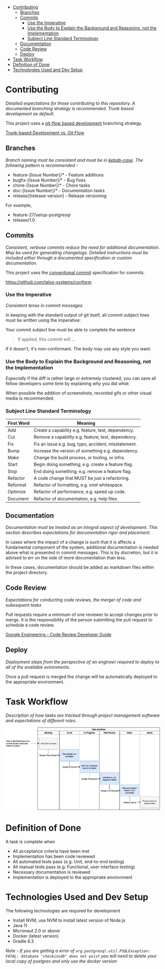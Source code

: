 <!-- TOC -->

- [Contributing](#contributing)
  - [Branches](#branches)
  - [Commits](#commits)
    - [Use the Imperative](#use-the-imperative)
    - [Use the Body to Explain the Background and Reasoning, not the Implementation](#use-the-body-to-explain-the-background-and-reasoning-not-the-implementation)
    - [Subject Line Standard Terminology](#subject-line-standard-terminology)
  - [Documentation](#documentation)
  - [Code Review](#code-review)
  - [Deploy](#deploy)
- [Task Workflow](#task-workflow)
- [Definition of Done](#definition-of-done)
- [Technologies Used and Dev Setup](#technologies-used-and-dev-setup)

<!-- /TOC -->

# Contributing
<a id="markdown-contributing" name="contributing"></a>
*Detailed expectations for those contributing to this repository. A documented branching strategy is recommended. Trunk based development as default.*

This project uses a [git-flow based development](https://www.atlassian.com/git/tutorials/comparing-workflows/gitflow-workflow) branching strategy.

[Trunk-based Development vs. Git Flow](https://www.toptal.com/software/trunk-based-development-git-flow)

## Branches
<a id="markdown-branches" name="branches"></a>
*Branch naming must be consistent and must be in [kebab-case](https://en.toolpage.org/tool/kebabcase). The following pattern is recommended -*

- feature-[Issue Number]/* - Feature additions
- bugfix-[Issue Number]/* - Bug fixes
- chore-[Issue Number]/* - Chore tasks
- doc-[Issue Number]/* - Documentation tasks
- release/[release-version] - Release versioning

For example,
- feature-27/setup-postgresql
- release/1.0

## Commits
<a id="markdown-commits" name="commits"></a>
*Consistent, verbose commits reduce the need for additional documentation. May be used for generating changelogs. Detailed instructions must be included either through a documented specification or custom documentation.*

This project uses the [conventional commit](https://www.conventionalcommits.org/en/v1.0.0-beta.4/) specification for commits.

https://github.com/talos-systems/conform

### Use the Imperative
<a id="markdown-use-the-imperative" name="use-the-imperative"></a>
*Consistent tense in commit messages.*

In keeping with the standard output of git itself, all commit subject lines must be written using the imperative:

Your commit subject line must be able to complete the sentence 

> If applied, this commit will ...

If it doesn't, it's non-conformant. The body may use any style you want. 

### Use the Body to Explain the Background and Reasoning, not the Implementation
<a id="markdown-use-the-body-to-explain-the-background-and-reasoning-not-the-implementation" name="use-the-body-to-explain-the-background-and-reasoning-not-the-implementation"></a>

*Especially* if the diff is rather large or extremely clustered, you can save all fellow developers some time by explaining *why* you did *what*.

When possible the addition of screenshots, recorded gifs or other visual media is recommended.

### Subject Line Standard Terminology
<a id="markdown-subject-line-standard-terminology" name="subject-line-standard-terminology"></a>

First Word | Meaning
--- | --
Add | Create a capability e.g. feature, test, dependency.
Cut | Remove a capability e.g. feature, test, dependency.
Fix | Fix an issue e.g. bug, typo, accident, misstatement.
Bump | Increase the version of something e.g. dependency.
Make | Change the build process, or tooling, or infra.
Start | Begin doing something; e.g. create a feature flag.
Stop | End doing something; e.g. remove a feature flag.
Refactor | A code change that MUST be just a refactoring.
Reformat | Refactor of formatting, e.g. omit whitespace.
Optimize | Refactor of performance, e.g. speed up code.
Document | Refactor of documentation, e.g. help files.

## Documentation
<a id="markdown-documentation" name="documentation"></a>
*Documentation must be treated as an integral aspect of development. This section describes expectations for documentation rigor and placement.*

In cases where the impact of a change is such that it is affects a fundamental component of the system, additional documentation is needed above what is presented in commit messages. This is by discretion, but it is advised to err on the side of more documentation than less.

In these cases, documentation should be added as markdown files within the project directory.

## Code Review
<a id="markdown-code-review" name="code-review"></a>
*Expectations for conducting code reviews, the merger of code and subesquent tasks*

Pull requests require a minimum of one reviewer to accept changes prior to merge. It is the responsibility of the person submitting the pull request to schedule a code review.

[Google Engineering - Code Review Developer Guide](https://google.github.io/eng-practices/review/)

## Deploy
<a id="markdown-deploy" name="deploy"></a>
*Deployment steps from the perspective of an engineer required to deploy to all of the available evironments.*

Once a pull request is merged the change will be automatically deployed to the appropriate environment.

# Task Workflow
<a id="markdown-task-workflow" name="task-workflow"></a>
*Description of how tasks are tracked through project management software and expectations of different roles.*

![Task Workflow Diagram](task%20workflow.png)

# Definition of Done
<a id="markdown-definition-of-done" name="definition-of-done"></a>
A task is complete when
- All acceptance criteria have been met
- Implementation has been code reviewed
- All automated tests pass (e.g: Unit, end-to-end testing)
- All manual tests pass (e.g: Functional, user interface testing)
- Necessary documentation is reviewed
- Implementation is deployed to the appropriate environment

# Technologies Used and Dev Setup
<a id="markdown-technologies-used-and-dev-setup" name="technologies-used-and-dev-setup"></a>
The following technologies are required for development
- Install NVM, use NVM to install latest version of Node.js
- Java 11
- Micronaut 2.0 or above
- Docker (latest version)
- Gradle 6.3

*Note - If you are getting a error of 
`org.postgresql.util.PSQLException: FATAL: database "checkinsdb" does not exist` 
you will need to delete your local copy of postgres and only use the docker version*